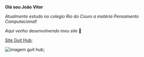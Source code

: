 **Olá sou João Vitor**

*Atualmente estudo no colegio Rio do Couro a matéria Pensamento Computacional!*

*Aqui venho desenvolvendo meu site* &#128242;

[Site Guit Hub](https://github.com/Vitorjoaok/index.html);



![imagem guit hub](https://encrypted-tbn0.gstatic.com/images?q=tbn:ANd9GcQiab0JtR8-WIeFLJDGtxx2349gC_wnOX3VZw&usqp=CAU);
